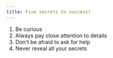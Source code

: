```yaml
---
title: Five secrets to success!
---
```


1. Be curious
2. Always pay close attention to details
3. Don't be afraid to ask for help
4. Never reveal all your secrets
